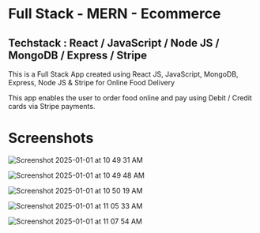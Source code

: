  # Full Stack - MERN - Ecommerce

 ## Techstack : React / JavaScript / Node JS / MongoDB / Express / Stripe  
 
This is a Full Stack App created using React JS, JavaScript, MongoDB, Express, Node JS & Stripe for Online Food Delivery 
 
This app enables the user to order food online and pay using Debit / Credit cards via Stripe payments. 
 # Screenshots
 
![Screenshot 2025-01-01 at 10 49 31 AM](https://github.com/user-attachments/assets/1353768b-1673-4872-9bc8-99f24e3b9168)

![Screenshot 2025-01-01 at 10 49 48 AM](https://github.com/user-attachments/assets/ed2aa41b-2a1b-4a2a-b386-0a806f043782)


![Screenshot 2025-01-01 at 10 50 19 AM](https://github.com/user-attachments/assets/4f2c21fe-c9c9-4e23-9104-8c068e73762f)

![Screenshot 2025-01-01 at 11 05 33 AM](https://github.com/user-attachments/assets/588cc73b-5388-4321-a202-261918f6b137)

![Screenshot 2025-01-01 at 11 07 54 AM](https://github.com/user-attachments/assets/e85ba0f2-3c8e-46eb-a1c4-bc85d3c43f88)
